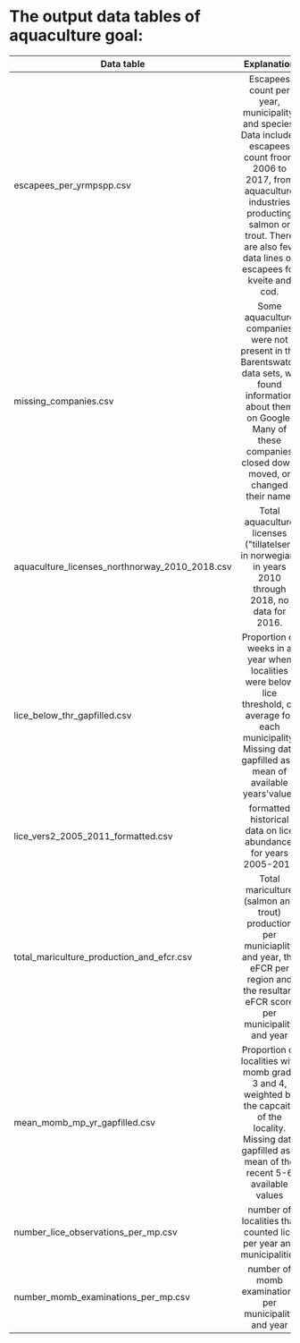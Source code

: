 # The output data tables of aquaculture goal:

| Data table     | Explanation       
| ------------- |:-------------:| 
|  escapees_per_yrmpspp.csv    | Escapees count  per year, municipality, and species. Data includes escapees count froom 2006 to 2017, from aquaculture industries producting salmon or trout. There are also  few data lines on escapees for kveite and cod. | 
| missing_companies.csv |  Some aquaculture companies were not present in the Barentswatch data sets, we found information about them on Google. Many of these companies closed down, moved, or changed their name.    |   
| aquaculture_licenses_northnorway_2010_2018.csv  | Total aquaculture licenses ("tillatelser" in norwegian) in years 2010 through 2018, no data for 2016.  | 
|lice_below_thr_gapfilled.csv|Proportion of weeks in a year when localities were below lice threshold, on average for each municipality. Missing data gapfilled as a mean of available years'values|  
|lice_vers2_2005_2011_formatted.csv|formatted historical data on lice abundance, for years 2005-2011|  
|total_mariculture_production_and_efcr.csv|Total  mariculture (salmon and trout) production per municiaplity and year, the eFCR per region and the resultant eFCR score per municipality and year|
|mean_momb_mp_yr_gapfilled.csv |Proportion of localities with momb grade 3 and 4, weighted by the capcaity of the locality. Missing data gapfilled as a mean of the recent 5-6 available values|
number_lice_observations_per_mp.csv|number of localities that counted lice per year and municipalities|
number_momb_examinations_per_mp.csv|number of momb examinations per municipality and year|







